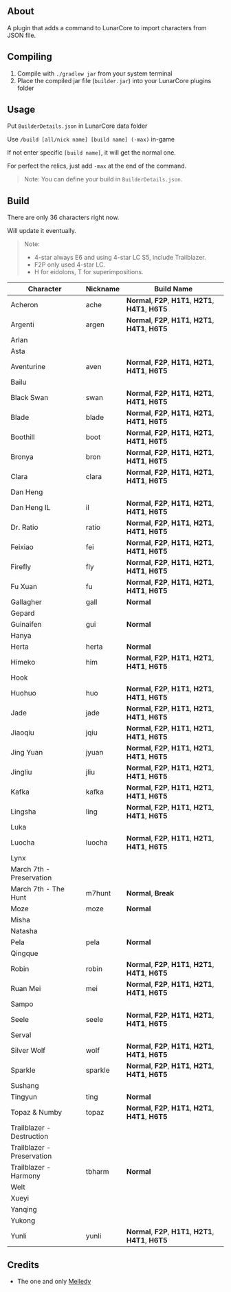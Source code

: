 ## About

A plugin that adds a command to LunarCore to import characters from JSON file.

## Compiling

1. Compile with `./gradlew jar` from your system terminal
2. Place the compiled jar file (`builder.jar`) into your LunarCore plugins folder

## Usage

Put `BuilderDetails.json` in LunarCore data folder

Use `/build [all/nick name] [build name] (-max)` in-game

If not enter specific `[build name]`, it will get the normal one.

For perfect the relics, just add `-max` at the end of the command.

> Note: You can define your build in `BuilderDetails.json`.

## Build

There are only 36 characters right now.

Will update it eventually.

> Note:
> * 4-star always E6 and using 4-star LC S5, include Trailblazer.
> * F2P only used 4-star LC.
> * H for eidolons, T for superimpositions.

| Character                  | Nickname |Build Name|
|----------------------------|----------|----------|
| Acheron                    | ache     | **Normal**, **F2P**, **H1T1**, **H2T1**, **H4T1**, **H6T5** |
| Argenti                    | argen    | **Normal**, **F2P**, **H1T1**, **H2T1**, **H4T1**, **H6T5** |
| Arlan                      |          |          |
| Asta                       |          |          |
| Aventurine                 | aven     | **Normal**, **F2P**, **H1T1**, **H2T1**, **H4T1**, **H6T5** |
| Bailu                      |          |          |
| Black Swan                 | swan     | **Normal**, **F2P**, **H1T1**, **H2T1**, **H4T1**, **H6T5** |
| Blade                      | blade    | **Normal**, **F2P**, **H1T1**, **H2T1**, **H4T1**, **H6T5** |
| Boothill                   | boot     | **Normal**, **F2P**, **H1T1**, **H2T1**, **H4T1**, **H6T5** |
| Bronya                     | bron     | **Normal**, **F2P**, **H1T1**, **H2T1**, **H4T1**, **H6T5** |
| Clara                      | clara    | **Normal**, **F2P**, **H1T1**, **H2T1**, **H4T1**, **H6T5** |
| Dan Heng                   |          |          |
| Dan Heng IL                | il       | **Normal**, **F2P**, **H1T1**, **H2T1**, **H4T1**, **H6T5** |
| Dr. Ratio                  | ratio    | **Normal**, **F2P**, **H1T1**, **H2T1**, **H4T1**, **H6T5** |
| Feixiao                    | fei      | **Normal**, **F2P**, **H1T1**, **H2T1**, **H4T1**, **H6T5** |
| Firefly                    | fly      | **Normal**, **F2P**, **H1T1**, **H2T1**, **H4T1**, **H6T5** |
| Fu Xuan                    | fu       | **Normal**, **F2P**, **H1T1**, **H2T1**, **H4T1**, **H6T5** |
| Gallagher                  | gall     | **Normal** |
| Gepard                     |          |          |
| Guinaifen                  | gui      | **Normal** |
| Hanya                      |          |          |
| Herta                      | herta    | **Normal** |
| Himeko                     | him      | **Normal**, **F2P**, **H1T1**, **H2T1**, **H4T1**, **H6T5** |
| Hook                       |          |          |
| Huohuo                     | huo      | **Normal**, **F2P**, **H1T1**, **H2T1**, **H4T1**, **H6T5** |
| Jade                       | jade     | **Normal**, **F2P**, **H1T1**, **H2T1**, **H4T1**, **H6T5** |
| Jiaoqiu                    | jqiu     | **Normal**, **F2P**, **H1T1**, **H2T1**, **H4T1**, **H6T5** |
| Jing Yuan                  | jyuan    | **Normal**, **F2P**, **H1T1**, **H2T1**, **H4T1**, **H6T5** |
| Jingliu                    | jliu     | **Normal**, **F2P**, **H1T1**, **H2T1**, **H4T1**, **H6T5** |
| Kafka                      | kafka    | **Normal**, **F2P**, **H1T1**, **H2T1**, **H4T1**, **H6T5** |
| Lingsha                    | ling     | **Normal**, **F2P**, **H1T1**, **H2T1**, **H4T1**, **H6T5** |
| Luka                       |          |          |
| Luocha                     | luocha   | **Normal**, **F2P**, **H1T1**, **H2T1**, **H4T1**, **H6T5** |
| Lynx                       |          |         |
| March 7th - Preservation   |          |         |
| March 7th - The Hunt       | m7hunt   | **Normal**, **Break** |
| Moze                       | moze     | **Normal** |
| Misha                      |          |         |
| Natasha                    |          |         |
| Pela                       | pela     | **Normal** |
| Qingque                    |          |         |
| Robin                      | robin    | **Normal**, **F2P**, **H1T1**, **H2T1**, **H4T1**, **H6T5** |
| Ruan Mei                   | mei      | **Normal**, **F2P**, **H1T1**, **H2T1**, **H4T1**, **H6T5** |
| Sampo                      |          |         |
| Seele                      | seele    | **Normal**, **F2P**, **H1T1**, **H2T1**, **H4T1**, **H6T5** |
| Serval                     |          |         |
| Silver Wolf                | wolf     | **Normal**, **F2P**, **H1T1**, **H2T1**, **H4T1**, **H6T5** |
| Sparkle                    | sparkle  | **Normal**, **F2P**, **H1T1**, **H2T1**, **H4T1**, **H6T5** |
| Sushang                    |          |         |
| Tingyun                    | ting     | **Normal** |
| Topaz & Numby              | topaz    | **Normal**, **F2P**, **H1T1**, **H2T1**, **H4T1**, **H6T5** |
| Trailblazer - Destruction  |          |         |
| Trailblazer - Preservation |          |         |
| Trailblazer - Harmony      | tbharm   | **Normal** |
| Welt                       |          |         |
| Xueyi                      |          |         |
| Yanqing                    |          |         |
| Yukong                     |          |         |
| Yunli                      | yunli    | **Normal**, **F2P**, **H1T1**, **H2T1**, **H4T1**, **H6T5** |

## Credits

- The one and only [Melledy](https://github.com/Melledy)
